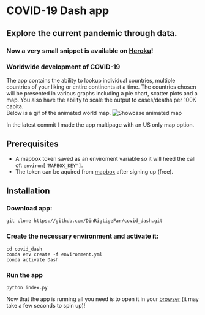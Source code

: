 # COVID-19 Dash app
## Explore the current pandemic through data.
### Now a very small snippet is available on [Heroku](https://covid-19-dashapp.herokuapp.com/apps/dash_app)!

### Worldwide development of COVID-19
The app contains the ability to lookup individual countries, multiple countries of your liking or entire continents at a time. The countries chosen will be presented in various graphs including a pie chart, scatter plots and a map. You also have the ability to scale the output to cases/deaths per 100K capita.<br>
Below is a gif of the animated world map.
![Showcase animated map](demo/demo.gif)

In the latest commit I made the app multipage with an US only map option.

## Prerequisites
* A mapbox token saved as an enviroment variable so it will heed the call of: `environ['MAPBOX_KEY']`.
* The token can be aquired from [mapbox](https://www.mapbox.com) after signing up (free).

## Installation
### Download app:
````
git clone https://github.com/DinRigtigeFar/covid_dash.git
````
### Create the necessary environment and activate it:
````
cd covid_dash
conda env create -f environment.yml
conda activate Dash
````
### Run the app
````
python index.py
````
Now that the app is running all you need is to open it in your [browser](http://127.0.0.1:8050/) (it may take a few seconds to spin up)!